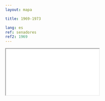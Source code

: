 ```yaml
---
layout: mapa

title: 1969-1973

lang: es
ref: senadores
ref2: 1969
---
```


<div>
<iframe class="mapa-iframe" src="../../repo_mapas/output/legislaturas/1925-1973/1969-1973_Senadores.html"></iframe>
</div>
